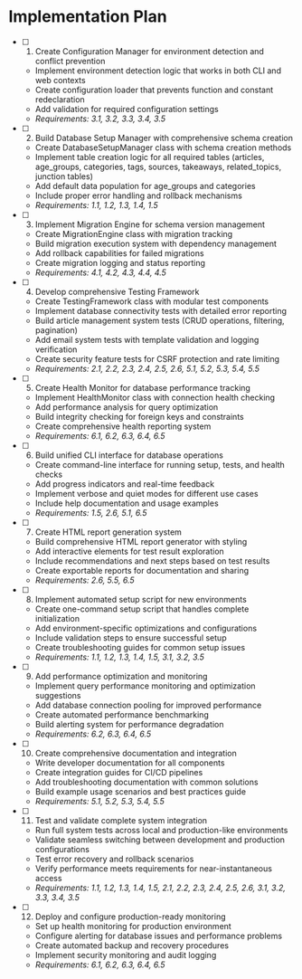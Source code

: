 # Implementation Plan

- [ ] 1. Create Configuration Manager for environment detection and conflict prevention



  - Implement environment detection logic that works in both CLI and web contexts
  - Create configuration loader that prevents function and constant redeclaration
  - Add validation for required configuration settings
  - _Requirements: 3.1, 3.2, 3.3, 3.4, 3.5_

- [ ] 2. Build Database Setup Manager with comprehensive schema creation
  - Create DatabaseSetupManager class with schema creation methods
  - Implement table creation logic for all required tables (articles, age_groups, categories, tags, sources, takeaways, related_topics, junction tables)
  - Add default data population for age_groups and categories
  - Include proper error handling and rollback mechanisms
  - _Requirements: 1.1, 1.2, 1.3, 1.4, 1.5_

- [ ] 3. Implement Migration Engine for schema version management
  - Create MigrationEngine class with migration tracking
  - Build migration execution system with dependency management
  - Add rollback capabilities for failed migrations
  - Create migration logging and status reporting
  - _Requirements: 4.1, 4.2, 4.3, 4.4, 4.5_

- [ ] 4. Develop comprehensive Testing Framework
  - Create TestingFramework class with modular test components
  - Implement database connectivity tests with detailed error reporting
  - Build article management system tests (CRUD operations, filtering, pagination)
  - Add email system tests with template validation and logging verification
  - Create security feature tests for CSRF protection and rate limiting
  - _Requirements: 2.1, 2.2, 2.3, 2.4, 2.5, 2.6, 5.1, 5.2, 5.3, 5.4, 5.5_

- [ ] 5. Create Health Monitor for database performance tracking
  - Implement HealthMonitor class with connection health checking
  - Add performance analysis for query optimization
  - Build integrity checking for foreign keys and constraints
  - Create comprehensive health reporting system
  - _Requirements: 6.1, 6.2, 6.3, 6.4, 6.5_

- [ ] 6. Build unified CLI interface for database operations
  - Create command-line interface for running setup, tests, and health checks
  - Add progress indicators and real-time feedback
  - Implement verbose and quiet modes for different use cases
  - Include help documentation and usage examples
  - _Requirements: 1.5, 2.6, 5.1, 6.5_

- [ ] 7. Create HTML report generation system
  - Build comprehensive HTML report generator with styling
  - Add interactive elements for test result exploration
  - Include recommendations and next steps based on test results
  - Create exportable reports for documentation and sharing
  - _Requirements: 2.6, 5.5, 6.5_

- [ ] 8. Implement automated setup script for new environments
  - Create one-command setup script that handles complete initialization
  - Add environment-specific optimizations and configurations
  - Include validation steps to ensure successful setup
  - Create troubleshooting guides for common setup issues
  - _Requirements: 1.1, 1.2, 1.3, 1.4, 1.5, 3.1, 3.2, 3.5_

- [ ] 9. Add performance optimization and monitoring
  - Implement query performance monitoring and optimization suggestions
  - Add database connection pooling for improved performance
  - Create automated performance benchmarking
  - Build alerting system for performance degradation
  - _Requirements: 6.2, 6.3, 6.4, 6.5_

- [ ] 10. Create comprehensive documentation and integration
  - Write developer documentation for all components
  - Create integration guides for CI/CD pipelines
  - Add troubleshooting documentation with common solutions
  - Build example usage scenarios and best practices guide
  - _Requirements: 5.1, 5.2, 5.3, 5.4, 5.5_

- [ ] 11. Test and validate complete system integration
  - Run full system tests across local and production-like environments
  - Validate seamless switching between development and production configurations
  - Test error recovery and rollback scenarios
  - Verify performance meets requirements for near-instantaneous access
  - _Requirements: 1.1, 1.2, 1.3, 1.4, 1.5, 2.1, 2.2, 2.3, 2.4, 2.5, 2.6, 3.1, 3.2, 3.3, 3.4, 3.5_

- [ ] 12. Deploy and configure production-ready monitoring
  - Set up health monitoring for production environment
  - Configure alerting for database issues and performance problems
  - Create automated backup and recovery procedures
  - Implement security monitoring and audit logging
  - _Requirements: 6.1, 6.2, 6.3, 6.4, 6.5_